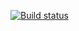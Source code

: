[![Build status](https://ci.appveyor.com/api/projects/status/yffwiinfcy94wwvy?svg=true)](https://ci.appveyor.com/project/DarcenRal/pageobject)